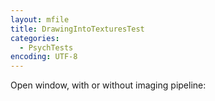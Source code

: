 ```yaml
---
layout: mfile
title: DrawingIntoTexturesTest
categories:
  - PsychTests
encoding: UTF-8
---
```


Open window, with or without imaging pipeline: